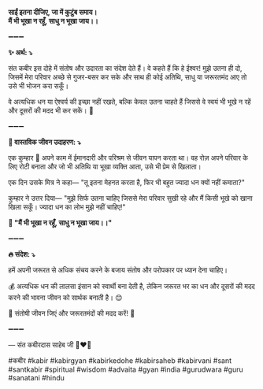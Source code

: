 **साईं इतना दीजिए, जा में कुटुंब समाय।**\
**मैं भी भूखा न रहूँ, साधु न भूखा जाय।।**

➖➖➖

**✨ अर्थ: ⤵**

संत कबीर इस दोहे में संतोष और उदारता का संदेश देते हैं। वे कहते हैं कि हे ईश्वर! मुझे उतना ही दो, जिसमें मेरा परिवार अच्छे से गुजर-बसर कर सके और साथ ही कोई अतिथि, साधु या जरूरतमंद आए तो उसे भी भोजन करा सकूँ।

वे अत्यधिक धन या ऐश्वर्य की इच्छा नहीं रखते, बल्कि केवल उतना चाहते हैं जिससे वे स्वयं भी भूखे न रहें और दूसरों की मदद भी कर सकें। 💖

➖➖➖

**🌾 वास्तविक जीवन उदाहरण: ⤵**

एक कुम्हार 🏺 अपने काम में ईमानदारी और परिश्रम से जीवन यापन करता था। वह रोज़ अपने परिवार के लिए रोटी बनाता और जो भी अतिथि या भूखा व्यक्ति आता, उसे भी प्रेम से खिलाता।

एक दिन उसके मित्र ने कहा— "तू इतना मेहनत करता है, फिर भी बहुत ज्यादा धन क्यों नहीं कमाता?"

कुम्हार ने उत्तर दिया— "मुझे सिर्फ उतना चाहिए जिससे मेरा परिवार सुखी रहे और मैं किसी भूखे को खाना खिला सकूँ। ज्यादा धन का लोभ मुझे नहीं चाहिए!"

**📜 "मैं भी भूखा न रहूँ, साधु न भूखा जाय।।"**

➖➖➖

**🔥 संदेश: ⤵**

हमें अपनी जरूरत से अधिक संचय करने के बजाय संतोष और परोपकार पर ध्यान देना चाहिए।

💰 अत्यधिक धन की लालसा इंसान को स्वार्थी बना देती है, लेकिन जरूरत भर का धन और दूसरों की मदद करने की भावना जीवन को सार्थक बनाती है। 😊

🙏 संतोषी जीवन जिएं और जरूरतमंदों की मदद करें! 🌿

➖➖➖

— संत कबीरदास साहेब जी 🙏❤️💯

#कबीर #kabir #kabirgyan #kabirkedohe #kabirsaheb #kabirvani #sant #santkabir #spiritual #wisdom #advaita #gyan #india #gurudwara #guru #sanatani #hindu
